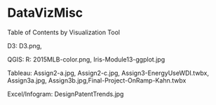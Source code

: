 # DataVizMisc

Table of Contents by Visualization Tool

  D3: D3.png, 
  
  QGIS:
  R: 2015MLB-color.png, Iris-Module13-ggplot.jpg
  
  Tableau: Assign2-a.jpg, Assign2-c.jpg, Assign3-EnergyUseWDI.twbx, Assign3a.jpg, Assign3b.jpg,Final-Project-OnRamp-Kahn.twbx
  
  
  Excel/Infogram: DesignPatentTrends.jpg
  

